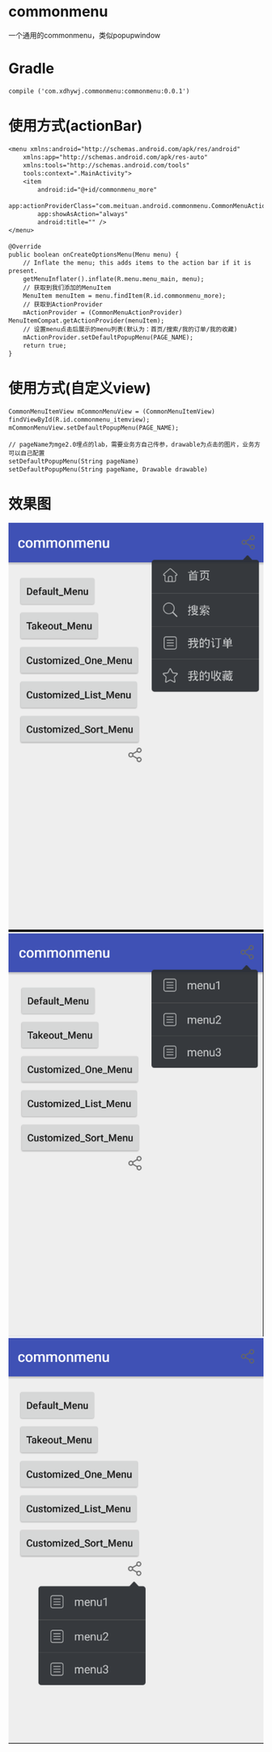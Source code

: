 # commonmenu
一个通用的commonmenu，类似popupwindow
# Gradle

    compile ('com.xdhywj.commonmenu:commonmenu:0.0.1')

# 使用方式(actionBar)

    <menu xmlns:android="http://schemas.android.com/apk/res/android"
        xmlns:app="http://schemas.android.com/apk/res-auto"
        xmlns:tools="http://schemas.android.com/tools"
        tools:context=".MainActivity">
        <item
            android:id="@+id/commonmenu_more"
            app:actionProviderClass="com.meituan.android.commonmenu.CommonMenuActionProvider"
            app:showAsAction="always"
            android:title="" />
    </menu>

    @Override
    public boolean onCreateOptionsMenu(Menu menu) {
        // Inflate the menu; this adds items to the action bar if it is present.
        getMenuInflater().inflate(R.menu.menu_main, menu);
        // 获取到我们添加的MenuItem
        MenuItem menuItem = menu.findItem(R.id.commonmenu_more);
        // 获取到ActionProvider
        mActionProvider = (CommonMenuActionProvider) MenuItemCompat.getActionProvider(menuItem);
        // 设置menu点击后展示的menu列表(默认为：首页/搜索/我的订单/我的收藏)
        mActionProvider.setDefaultPopupMenu(PAGE_NAME);
        return true;
    }

# 使用方式(自定义view)

    CommonMenuItemView mCommonMenuView = (CommonMenuItemView) findViewById(R.id.commonmenu_itemview);
    mCommonMenuView.setDefaultPopupMenu(PAGE_NAME);

    // pageName为mge2.0埋点的lab，需要业务方自己传参，drawable为点击的图片，业务方可以自己配置
    setDefaultPopupMenu(String pageName)
    setDefaultPopupMenu(String pageName, Drawable drawable)

# 效果图
![image](https://github.com/xdhywj/commonmenu/blob/master/screenshots/commonmenu_actionbar_default.png "actionBar Menu 默认")
![image](https://github.com/xdhywj/commonmenu/blob/master/screenshots/commonmenu_actionbar_customized.png "actionBar Menu 自定义")
![image](https://github.com/xdhywj/commonmenu/blob/master/screenshots/commonmenu_view_default.png "自定义view")